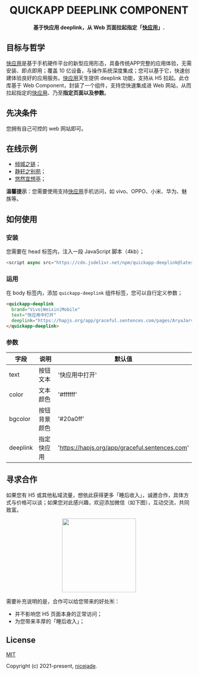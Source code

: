 <h1 align="center">QUICKAPP DEEPLINK COMPONENT</h1>

<div align="center">
  <strong>基于快应用 deeplink，从 Web 页面拉起指定「<a href="https://forum.lovejade.cn/t/quickapp">快应用</a>」.</strong>
</div>

## 目标与哲学

[快应用](https://nicelinks.site/post/5b5fb5bc615bf842b609105f)是基于手机硬件平台的新型应用形态，具备传统APP完整的应用体验，无需安装、即点即用；覆盖 10 亿设备，与操作系统深度集成；您可以基于它，快速创建体验良好的应用服务。[快应用](https://nicelinks.site/post/5b5fb5bc615bf842b609105f)天生提供 deeplink 功能，支持从 H5 拉起。此仓库基于 Web Component，封装了一个组件，支持您快速集成进 Web 网站，从而拉起指定的[快应用](https://nicelinks.site/post/5b5fb5bc615bf842b609105f)、乃至**指定页面以及参数**。<br>

## 先决条件

您拥有自己可控的 web 网站即可。

## 在线示例

- [倾城之链](http://nicelinks.site/)；
- [静轩之别苑](https://quickapp.lovejade.cn/)；
- [悠然宜想亭](https://forum.lovejade.cn/)；

**温馨提示**：您需要使用支持[快应用](https://nicelinks.site/post/5b5fb5bc615bf842b609105f)手机访问，如 vivo、OPPO、小米、华为、魅族等。

## 如何使用

### 安装

您需要在 head 标签内，注入一段 JavaScript 脚本（4kb）；
```js
<script async src="https://cdn.jsdelivr.net/npm/quickapp-deeplink@latest/dist/quickapp-deeplink-min.js"></script>
```

### 运用

在 body 标签内，添加 `quickapp-deeplink` 组件标签，您可以自行定义参数；

```html
<quickapp-deeplink 
  brand="Vivo|Weixin|Mobile"
  text="快应用中打开"
  deeplink="https://hapjs.org/app/graceful.sentences.com/pages/AryaJarvis">
</quickapp-deeplink>
```

### 参数

| 字段 | 说明 | 默认值 |
| --- | --- | --- |
| text | 按钮文本 | '快应用中打开' |
| color | 文本颜色 | '#ffffff' |
| bgcolor | 按钮背景颜色 | '#20a0ff' |
| deeplink | 指定快应用 | 'https://hapjs.org/app/graceful.sentences.com' |

## 寻求合作

如果您有 H5 或其他私域流量，想依此获得更多「睡后收入」，诚邀合作，具体方式与价格可以谈；如果您对此感兴趣，欢迎添加微信（如下图），互动交流，共同致富。

<div align="center">
  <img src="https://s3.ax1x.com/2021/02/19/yfCjOJ.jpg" width=200/>
</div>

需要补充说明的是，合作可以给您带来的好处🈶：

- 并不影响您 H5 页面本身的正常访问；
- 为您带来丰厚的「睡后收入」；

## License

[MIT](http://opensource.org/licenses/MIT)

Copyright (c) 2021-present, [nicejade](https://nicelinks.site/member/admin/?utm_source=nicelinks.site).
